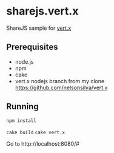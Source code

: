 # sharejs.vert.x

ShareJS sample for [vert.x](vertx.io)

## Prerequisites

- node.js
- npm
- cake
- vert.x nodejs branch from my clone https://github.com/nelsonsilva/vert.x

## Running
`npm install`

`cake build`
`cake vert.x`

 Go to http://localhost:8080/#<my pad id>
